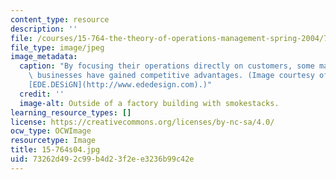 ```yaml
---
content_type: resource
description: ''
file: /courses/15-764-the-theory-of-operations-management-spring-2004/73262d492c99b4d23f2ee3236b99c42e_15-764s04.jpg
file_type: image/jpeg
image_metadata:
  caption: "By focusing their operations directly on customers, some manufacturing\
    \ businesses have gained competitive advantages. (Image courtesy of Ede Bittle,\_\
    [EDE.DESiGN](http://www.ededesign.com).)"
  credit: ''
  image-alt: Outside of a factory building with smokestacks.
learning_resource_types: []
license: https://creativecommons.org/licenses/by-nc-sa/4.0/
ocw_type: OCWImage
resourcetype: Image
title: 15-764s04.jpg
uid: 73262d49-2c99-b4d2-3f2e-e3236b99c42e
---
```


